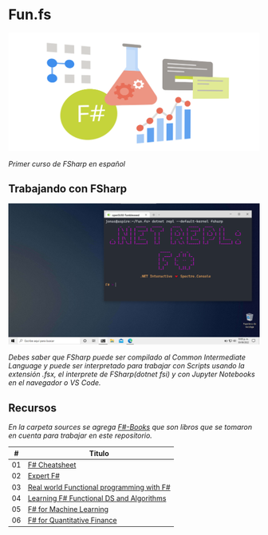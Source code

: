 # Fun.fs

![](/Sources/fsharp.svg)

_Primer curso de FSharp en español_

## Trabajando con FSharp

![](/Sources/fsharp.png)

_Debes saber que FSharp puede ser compilado al Common Intermediate Language y puede ser interpretado para trabajar con Scripts usando la extensión .fsx, el interprete de FSharp(dotnet fsi) y con Jupyter Notebooks en el navegador o VS Code._

## Recursos  

_En la carpeta sources se agrega [F#-Books](https://github.com/Jonas-Lara/Fun.fs/tree/master/Sources/F%23-Books) que son libros que se tomaron en cuenta para trabajar en este repositorio._

| # | Titulo |
|---| -----------------------------|
|01|[F# Cheatsheet](https://github.com/Jonas-Lara/Fun.fs/blob/master/Sources/F%23-Books/0.-F%23-Cheatsheet.pdf) 
|02|[Expert F#](https://github.com/Jonas-Lara/Fun.fs/blob/master/Sources/F%23-Books/1.-Expert-F%23.pdf) 
|03|[Real world Functional programming with F#](https://github.com/Jonas-Lara/Fun.fs/blob/master/Sources/F%23-Books/5.-Real-World-Functional-programming-with-F%23.pdf) 
|04|[Learning F# Functional DS and Algorithms](https://github.com/Jonas-Lara/Fun.fs/blob/master/Sources/F%23-Books/2.-Learning-F%23-Functional-Data-Structures-and-Algorithms.pdf) 
|05|[F# for Machine Learning](https://github.com/Jonas-Lara/Fun.fs/blob/master/Sources/F%23-Books/3.-F%23-for-Machine-Learning-Essentials.pdf/) 
|06|[F# for Quantitative Finance](https://github.com/Jonas-Lara/Fun.fs/blob/master/Sources/F%23-Books/4.-F%23-for-Quantitative-Finance.pdf) 

